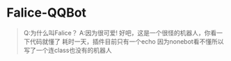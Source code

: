 # Falice-QQBot
> Q:为什么叫Falice？
> A:因为很可爱!
好吧，这是一个很怪的机器人，你看一下代码就懂了
耗时一天，插件目前只有一个echo
因为nonebot看不懂所以写了一个连class也没有的机器人